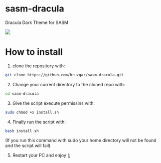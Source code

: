 # sasm-dracula
Dracula Dark Theme for SASM

![](https://github.com/hruzgar/sasm-dracula/blob/main/preview.png)

# How to install
1. clone the repository with:
```bash
git clone https://github.com/hruzgar/sasm-dracula.git
```
2. Change your current directory to the cloned repo with:
```bash
cd sasm-dracula
```
3. Give the script execute permissins with:
```bash
sudo chmod +x install.sh
```
4. Finally run the script with:
```bash
bash install.sh
```
(If you run this command with sudo your home directory will not be found and the script will fail)

5. Restart your PC and enjoy (;
